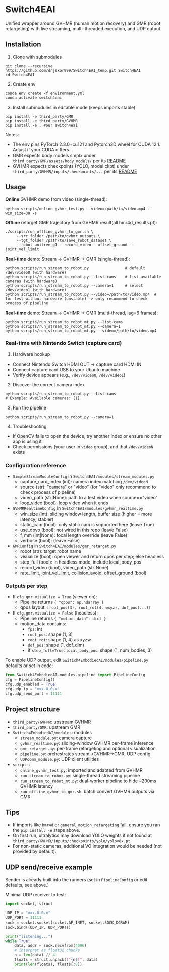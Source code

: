 # Switch4EAI
Unified wrapper around GVHMR (human motion recovery) and GMR (robot retargeting) with live streaming, multi-threaded execution, and UDP output.

## Installation

1) Clone with submodules
```
git clone --recursive https://github.com/dnjsxor999/Switch4EAI_temp.git Switch4EAI
cd Switch4EAI
```

2) Create env
```
conda env create -f environment.yml
conda activate switch4eai
```

3) Install submodules in editable mode (keeps imports stable)
```
pip install -e third_party/GMR
pip install -e third_party/GVHMR
pip install -e . #our switch4eai
```

Notes:
- The env pins PyTorch 2.3.0+cu121 and Pytorch3D wheel for CUDA 12.1. Adjust if your CUDA differs.
- GMR expects body models smplx under `third_party/GMR/assets/body_models/` per its [README](https://github.com/YanjieZe/GMR/blob/master/README.md)
- GVHMR expects checkpoints (YOLO, model ckpt) under `third_party/GVHMR/inputs/checkpoints/...` per its [README](https://github.com/zju3dv/GVHMR/blob/main/docs/INSTALL.md)


## Usage

**Online** GVHMR demo from video (single-thread):
```
python scripts/online_gvhmr_test.py --video=/path/to/video.mp4 --win_size=30 -s
```

**Offline** retarget GMR trajectory from GVHMR result(all hmr4d_results.pt):
```
./scripts/run_offline_gvhmr_to_gmr.sh \
     --src_folder /path/to/gvhmr_outputs \
     --tgt_folder /path/to/save_robot_dataset \
     --robot unitree_g1 --record_video --offset_ground --joint_vel_limit
```

**Real-time** demo: Stream -> GVHMR -> GMR (single-thread):
```
python scripts/run_stream_to_robot.py                # default /dev/video0 (with hardware)
python scripts/run_stream_to_robot.py --list-cams    # list available cameras (with hardware)
python scripts/run_stream_to_robot.py --camera=1     # select /dev/video1 (with hardware)
python scripts/run_stream_to_robot.py --video=/path/to/video.mp4  # for test without hardware (unstable) -> only recommend to check process of pipeline
```

**Real-time** demo: Stream -> GVHMR -> GMR (multi-thread, lag=6 frames):
```
python scripts/run_stream_to_robot_mt.py --list-cams
python scripts/run_stream_to_robot_mt.py --camera=1
python scripts/run_stream_to_robot_mt.py --video=/path/to/video.mp4
```

### Real-time with Nintendo Switch (capture card)

1) Hardware hookup
- Connect Nintendo Switch HDMI OUT → capture card HDMI IN
- Connect capture card USB to your Ubuntu machine
- Verify device appears (e.g., `/dev/video0`, `/dev/video1`)

2) Discover the correct camera index
```
python scripts/run_stream_to_robot.py --list-cams
# Example: Available cameras: [1]
```

3) Run the pipeline
```
python scripts/run_stream_to_robot.py --camera=1
```

4) Troubleshooting
- If OpenCV fails to open the device, try another index or ensure no other app is using it
- Check permissions (your user in `video` group), and that `/dev/videoN` exists

### Configuration reference
- `SimpleStreamModuleConfig` in `Switch4EAI/modules/stream_modules.py`
  - capture_card_index (int): camera index matching `/dev/videoN`
  - source (str): "camera" or "video" (for "video" only recommend to check process of pipeline)
  - video_path (str|None): path to a test video when source=="video"
  - loop_video (bool): loop video when it ends
- `GVHMRRealtimeConfig` in `Switch4EAI/modules/gvhmr_realtime.py`
  - win_size (int): sliding window length, buffer size (higher = more latency, stabler)
  - static_cam (bool): only static cam is supported here (leave True)
  - use_dpvo (bool): not wired in this repo (leave False)
  - f_mm (int|None): focal length override (leave False)
  - verbose (bool): (leave False)
- `GMRConfig` in `Switch4EAI/modules/gmr_retarget.py`
  - robot (str): target robot name
  - visualize (bool): open viewer and return qpos per step; else headless
  - step_full (bool): in headless mode, include local_body_pos
  - record_video (bool), video_path (str|None)
  - rate_limit, joint_vel_limit, collision_avoid, offset_ground (bool)

### Outputs per step
- If `cfg.gmr.visualize = True` (viewer on):
  - Pipeline returns `{ "qpos": np.ndarray }`
  - qpos layout: `[root_pos(3), root_rot(4, wxyz), dof_pos(...)]`
- If `cfg.gmr.visualize = False` (headless):
  - Pipeline returns `{ "motion_data": dict }`
  - motion_data contains:
    - `fps`: int
    - `root_pos`: shape (1, 3)
    - `root_rot`: shape (1, 4) as xyzw
    - `dof_pos`: shape (1, dof_dim)
    - if `step_full=True`: `local_body_pos`: shape (1, num_bodies, 3)

To enable UDP output, edit `Switich4EmbodiedAI/modules/pipeline.py` defaults or set in code:
```python
from Switich4EmbodiedAI.modules.pipeline import PipelineConfig
cfg = PipelineConfig()
cfg.udp_enabled = True
cfg.udp_ip = "xxx.0.0.x"
cfg.udp_send_port = 11111
```

## Project structure

- `third_party/GVHMR`: upstream GVHMR
- `third_party/GMR`: upstream GMR
- `Switich4EmbodiedAI/modules`: modules
  - `stream_module.py`: camera capture
  - `gvhmr_realtime.py`: sliding-window GVHMR per-frame inference
  - `gmr_retarget.py`: per-frame retargeting and optional visualization
  - `pipeline.py`: orchestrates stream->GVHMR->GMR, UDP config
  - `UDPcomm_module.py`: UDP client utilities
- `scripts`:
  - `online_gvhmr_test.py`: imported and adapted from GVHMR
  - `run_stream_to_robot.py`: single-thread streaming pipeline
  - `run_stream_to_robot_mt.py`: dual-worker pipeline to hide ~200ms GVHMR latency
  - `run_offline_gvhmr_to_gmr.sh`: batch convert GVHMR outputs via GMR

## Tips

- If imports like `hmr4d` or `general_motion_retargeting` fail, ensure you ran the `pip install -e` steps above.
- On first run, ultralytics may download YOLO weights if not found at `third_party/GVHMR/inputs/checkpoints/yolo/yolov8x.pt`.
- For non-static cameras, additional VO integration would be needed (not provided by default).

## UDP send/receive example

Sender is already built into the runners (set in `PipelineConfig` or edit defaults, see above.)

Minimal UDP receiver to test:
```python
import socket, struct

UDP_IP = "xxx.0.0.x"
UDP_PORT = 11111
sock = socket.socket(socket.AF_INET, socket.SOCK_DGRAM)
sock.bind((UDP_IP, UDP_PORT))

print("listening...")
while True:
    data, addr = sock.recvfrom(4096)
    # interpret as float32 chunks
    n = len(data) // 4
    floats = struct.unpack(f"{n}f", data)
    print(len(floats), floats[:8])
```